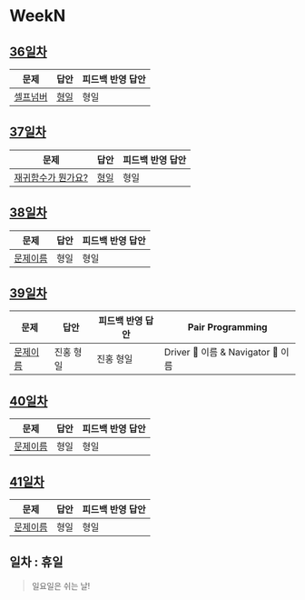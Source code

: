 # WeekN

## [36일차](Day36)

| 문제                                             | 답안                        | 피드백 반영 답안 |
| ------------------------------------------------ | --------------------------- | ---------------- |
| [셀프넘버](https://www.acmicpc.net/problem/4673) | [형일](Day36/bj4673_jhi.js) | 형일             |

## [37일차](Day37)

| 문제                                                        | 답안                          | 피드백 반영 답안 |
| ----------------------------------------------------------- | ----------------------------- | ---------------- |
| [재귀함수가 뭔가요?](https://www.acmicpc.net/problem/17478) | [형일](Day37/bjj17478_jhi.js) | 형일             |

## [38일차](Day38)

| 문제                 | 답안 | 피드백 반영 답안 |
| -------------------- | ---- | ---------------- |
| [문제이름](문제링크) | 형일 | 형일             |

## [39일차](Day39)

| 문제                 | 답안      | 피드백 반영 답안 | Pair Programming                   |
| -------------------- | --------- | ---------------- | ---------------------------------- |
| [문제이름](문제링크) | 진홍 형일 | 진홍 형일        | Driver 🚗 이름 & Navigator 🧭 이름 |

## [40일차](Day40)

| 문제                 | 답안 | 피드백 반영 답안 |
| -------------------- | ---- | ---------------- |
| [문제이름](문제링크) | 형일 | 형일             |

## [41일차](Day41)

| 문제                 | 답안 | 피드백 반영 답안 |
| -------------------- | ---- | ---------------- |
| [문제이름](문제링크) | 형일 | 형일             |

## 일차 : 휴일

> 일요일은 쉬는 날!
